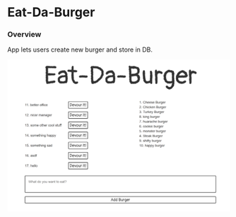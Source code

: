 # Eat-Da-Burger

### Overview

App lets users create new burger and store in DB.

![Image](img.png)
